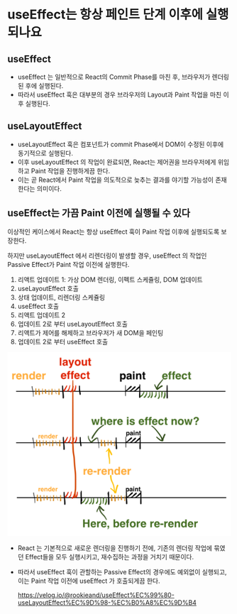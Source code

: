 # useEffect는 항상 페인트 단계 이후에 실행되나요


## useEffect
- useEffect 는 일반적으로 React의 Commit Phase를 마친 후, 브라우저가 렌더링 된 후에 실행된다.
- 따라서 useEffect 훅은 대부분의 경우 브라우저의 Layout과 Paint 작업을 마친 이후 실행된다.
## useLayoutEffect
- useLayoutEffect 훅은 컴포넌트가 commit Phase에서 DOM이 수정된 이후에 동기적으로 실행된다.
- 이후 useLayoutEffect 의 작업이 완료되면, React는 제어권을 브라우저에게 위임하고 Paint 작업을 진행하게끔 한다.
- 이는 곧 React에서 Paint 작업을 의도적으로 늦추는 결과를 야기할 가능성이 존재한다는 의미이다.


## useEffect는 가끔 Paint 이전에 실행될 수 있다
이상적인 케이스에서 React는 항상 useEffect 훅이 Paint 작업 이후에 실행되도록 보장한다.  

하지만 useLayoutEffect 에서 리렌더링이 발생할 경우, useEffect 의 작업인 Passive Effect가 Paint 작업 이전에 실행한다.
 
1. 리액트 업데이트 1: 가상 DOM 렌더링, 이펙트 스케쥴링, DOM 업데이트
2. useLayoutEffect 호출
3. 상태 업데이트, 리렌더링 스케쥴링
4. useEffect 호출
5. 리액트 업데이트 2
6. 업데이트 2로 부터 useLayoutEffect 호출
7. 리액트가 제어를 해제하고 브라우저가 새 DOM을 페인팅
8. 업데이트 2로 부터 useEffect 호출

![Alt text](image.png)  

- React 는 기본적으로 새로운 렌더링을 진행하기 전에, 기존의 렌더링 작업에 묶였던 Effect들을 모두 실행시키고, 재수집하는 과정을 거치기 때문이다.
- 따라서 useEffect 훅이 관할하는 Passive Effect의 경우에도 예외없이 실행되고, 이는 Paint 작업 이전에 useEffect 가 호출되게끔 한다.

    https://velog.io/@rookieand/useEffect%EC%99%80-useLayoutEffect%EC%9D%98-%EC%B0%A8%EC%9D%B4